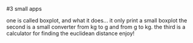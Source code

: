 #3 small apps

one is called boxplot, and what it does... it only print a small boxplot
the second is a small converter from kg to g and from g to kg.
the third is a calculator for finding the euclidean distance 
enjoy!
